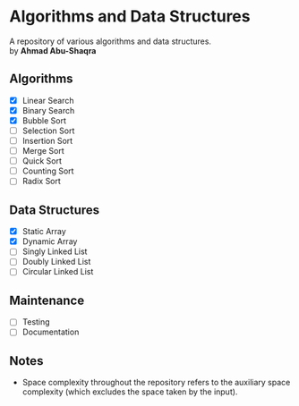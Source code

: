 # Algorithms and Data Structures
A repository of various algorithms and data structures.\
by **Ahmad Abu-Shaqra**

## Algorithms
- [x] Linear Search
- [x] Binary Search
- [x] Bubble Sort
- [ ] Selection Sort
- [ ] Insertion Sort
- [ ] Merge Sort
- [ ] Quick Sort
- [ ] Counting Sort
- [ ] Radix Sort

## Data Structures
- [x] Static Array
- [x] Dynamic Array
- [ ] Singly Linked List
- [ ] Doubly Linked List
- [ ] Circular Linked List

## Maintenance
- [ ] Testing
- [ ] Documentation

## Notes
- Space complexity throughout the repository refers to the auxiliary space complexity (which excludes the space taken by the input).
